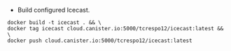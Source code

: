 * Build configured Icecast.
```shell script
docker build -t icecast . && \
docker tag icecast cloud.canister.io:5000/tcrespo12/icecast:latest && \
docker push cloud.canister.io:5000/tcrespo12/icecast:latest
```